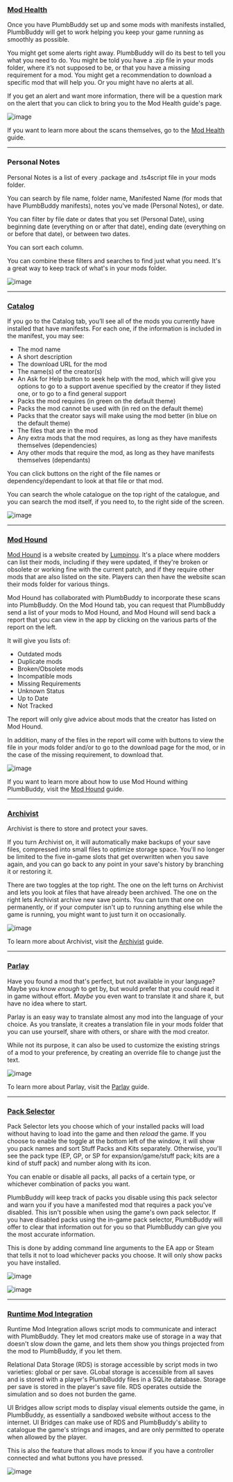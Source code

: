 ### [Mod Health](https://plumbbuddy.app/features/mod-health)

Once you have PlumbBuddy set up and some mods with manifests installed, PlumbBuddy will get to work helping you keep your game running as smoothly as possible.

You might get some alerts right away. PlumbBuddy will do its best to tell you what you need to do. You might be told you have a .zip file in your mods folder, where it’s not supposed to be, or that you have a missing requirement for a mod. You might get a recommendation to download a specific mod that will help you. Or you might have no alerts at all.

If you get an alert and want more information, there will be a question mark on the alert that you can click to bring you to the Mod Health guide's page.

![image](/img/PB-enth-mod-health.png "An image of the Mod Health tab of PlumbBuddy, with no alerts, the names of and all other tabs in a list at the left")

If you want to learn more about the scans themselves, go to the [Mod Health](https://plumbbuddy.app/text-guides/enthusiast-mod-health) guide.

---

### Personal Notes

Personal Notes is a list of every .package and .ts4script file in your mods folder.

You can search by file name, folder name, Manifested Name (for mods that have PlumbBuddy manifests), notes you've made (Personal Notes), or date.

You can filter by file date or dates that you set (Personal Date), using beginning date (everything on or after that date), ending date (everything on or before that date), or between two dates.

You can sort each column.

You can combine these filters and searches to find just what you need. It's a great way to keep track of what's in your mods folder.

![image](/img/PB-personal-notes.png "The Personal Notes tab. Across the top is a search bar and boxes for From File Data, To File Date, From Personal Date, and To Personal Date. Below that is a list of files with their file path relative to the Mods folder, with the headings Mods Folder Path, File Date, Manifested Name, Personal Notes, and Personal Date.")

---

### [Catalog](https://plumbbuddy.app/features/catalog)

If you go to the Catalog tab, you’ll see all of the mods you currently have installed that have manifests. For each one, if the information is included in the manifest, you may see:

* The mod name
* A short description
* The download URL for the mod
* The name(s) of the creator(s)
* An Ask for Help button to seek help with the mod, which will give you options to go to a support avenue specified by the creator if they listed one, or to go to a find general support
* Packs the mod requires (in green on the default theme)
* Packs the mod cannot be used with (in red on the default theme)
* Packs that the creator says will make using the mod better (in blue on the default theme)
* The files that are in the mod
* Any extra mods that the mod requires, as long as they have manifests themselves (dependencies)
* Any other mods that require the mod, as long as they have manifests themselves (dependants)

You can click buttons on the right of the file names or dependency/dependant to look at that file or that mod.

You can search the whole catalogue on the top right of the catalogue, and you can search the mod itself, if you need to, to the right side of the screen.

![image](/img/PB-catalog.png "An image of the Catalog tab, with a mod selected, showing the mod's name, link, creator, and required packs and an Ask For Help button at the top, with the files and required mod listed below.")

---

### [Mod Hound](https://plumbbuddy.app/features/mod-hound)

[Mod Hound](https://app.ts4modhound.com/) is a website created by [Lumpinou](https://www.patreon.com/lumpinou). It's a place where modders can list their mods, including if they were updated, if they're broken or obsolete or working fine with the current patch, and if they require other mods that are also listed on the site. Players can then have the website scan their mods folder for various things.

Mod Hound has collaborated with PlumbBuddy to incorporate these scans into PlumbBuddy. On the Mod Hound tab, you can request that PlumbBuddy send a list of your mods to Mod Hound, and Mod Hound will send back a report that you can view in the app by clicking on the various parts of the report on the left.

It will give you lists of:

* Outdated mods
* Duplicate mods
* Broken/Obsolete mods
* Incompatible mods
* Missing Requirements
* Unknown Status
* Up to Date
* Not Tracked

The report will only give advice about mods that the creator has listed on Mod Hound.

In addition, many of the files in the report will come with buttons to view the file in your mods folder and/or to go to the download page for the mod, or in the case of the missing requirement, to download that.

![image](/img/PB-ModHoundTab.png "The Mod Hound tab, with a dog at the top left and a report selected to the right. The Outdated section of the report is shown below, with one outdated mod listed.")

If you want to learn more about how to use Mod Hound withing PlumbBuddy, visit the [Mod Hound](https://plumbbuddy.app/text-guides/enthusiast-mod-hound) guide.

---

### [Archivist](https://plumbbuddy.app/features/archivist)

Archivist is there to store and protect your saves.

If you turn Archivist on, it will automatically make backups of your save files, compressed into small files to optimize storage space. You'll no longer be limited to the five in-game slots that get overwritten when you save again, and you can go back to any point in your save's history by branching it or restoring it.

There are two toggles at the top right. The one on the left turns on Archivist and lets you look at files that have already been archived. The one on the right lets Archivist archive new save points. You can turn that one on permanently, or if your computer isn't up to running anything else while the game is running, you might want to just turn it on occasionally.

![image](/img/PB-Archivist.png "The Archivist tab, with a list of saves on the left. One is selected, showing a list of Snapshots on the right. At the top of the list of Snapshots is a sim in a red dress on the left and the name of the save and some details about it to the right.")

To learn more about Archivist, visit the [Archivist](https://plumbbuddy.app/text-guides/archivist) guide.

---

### [Parlay](https://plumbbuddy.app/features/parlay)

Have you found a mod that's perfect, but not available in your language? Maybe you know *enough* to get by, but would prefer that you could read it in game without effort. *Maybe* you even want to translate it and share it, but have no idea where to start.

Parlay is an easy way to translate almost any mod into the language of your choice. As you translate, it creates a translation file in your mods folder that you can use yourself, share with others, or share with the mod creator.

While not its purpose, it can also be used to customize the existing strings of a mod to your preference, by creating an override file to change just the text.

![image](/img/PB-ParlayTyping.png "The Parlay tab, with a mod translation from in progress")

To learn more about Parlay, visit the [Parlay](https://plumbbuddy.app/text-guides/player-parlay) guide.

---

### [Pack Selector](https://plumbbuddy.app/features/pack-selector)

Pack Selector lets you choose which of your installed packs will load without having to load into the game and then *reload* the game. If you choose to enable the toggle at the bottom left of the window, it will show you pack names and sort Stuff Packs and Kits separately. Otherwise, you'll see the pack type (EP, GP, or SP for expansion/game/stuff pack; kits are a kind of stuff pack) and number along with its icon.

You can enable or disable all packs, all packs of a certain type, or whichever combination of packs you want.

PlumbBuddy will keep track of packs you disable using this pack selector and warn you if you have a manifested mod that requires a pack you've disabled. This isn't possible when using the game's own pack selector. If you have disabled packs using the in-game pack selector, PlumbBuddy will offer to clear that information out for you so that PlumbBuddy can give you the most accurate information.

This is done by adding command line arguments to the EA app or Steam that tells it not to load whichever packs you choose. It will only show packs you have installed.

![image](/img/PB-PackSelector-ToggleOff.png "The Pack Selector window, with a warning at the top telling you that disabling packs will remove it from your game, with packs listed by pack code toggled on below and a toggle in the bottom left in the off position which says 'Use PlumbBuddy.app Public Pack Catalog to Display Pack and Kit Names'")

![image](/img/PB-PackSelector-ToggleOn.png "The Pack Selector window, with a warning at the top telling you that disabling packs will remove it from your game, with packs listed by name toggled on below and a toggle in the bottom left in the on position which says 'Use PlumbBuddy.app Public Pack Catalog to Display Pack and Kit Names'")

---

### [Runtime Mod Integration](https://plumbbuddy.app/features/runtime-mod-integration)

Runtime Mod Integration allows script mods to communicate and interact with PlumbBuddy. They let mod creators make use of storage in a way that doesn't slow down the game, and lets them show you things projected from the mod to PlumbBuddy, if you let them.

Relational Data Storage (RDS) is storage accessible by script mods in two varieties: global or per save. GLobal storage is accessible from all saves and is stored with a player's PlumbBuddy files in a SQLite database. Storage per save is stored in the player's save file. RDS operates outside the simulation and so does not burden the game.

UI Bridges allow script mods to display visual elements outside the game, in PlumbBuddy, as essentially a sandboxed website without access to the internet. UI Bridges can make use of RDS and PlumbBuddy's ability to catalogue the game's strings and images, and are only permitted to operate when allowed by the player.

This is also the feature that allows mods to know if you have a controller connected and what buttons you have pressed.

![image](/img/PB-controller-monitoring.png "The hover information that appears when a player has a controller connected, showing which buttons are currently being pressed")